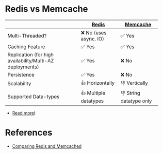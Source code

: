 
# Redis vs Memcache

|                                                          | [Redis](Redis/Readme.md) | [Memcache](https://memcached.org/) |
|----------------------------------------------------------|--------------------------|------------------------------------|
| Multi-Threaded?                                          | :x: No (uses async. IO)  | :white_check_mark: Yes             |
| Caching Feature                                          | :white_check_mark: Yes   | :white_check_mark: Yes             |
| Replication (for high availability/Multi-AZ deployments) | :white_check_mark: Yes   | :x: No                             |
| Persistence                                              | :white_check_mark: Yes   | :x: No                             |
| Scalability                                              | :+1: Horizontally        | :-1: Vertically                    |
| Supported Data-types                                     | :+1: Multiple datatypes  | :-1: String datatype only          |

- [Read more](https://www.devdude.com/memcached-vs-redis/))

# References
- [Comparing Redis and Memcached](https://aws.amazon.com/elasticache/redis-vs-memcached/)